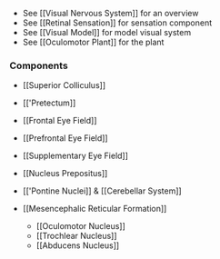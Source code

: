 - See [[Visual Nervous System]] for an overview
- See [[Retinal Sensation]] for sensation component
- See [[Visual Model]] for model visual system
- See [[Oculomotor Plant]] for the plant

### Components
- [[Superior Colliculus]]
- [['Pretectum]]
- [[Frontal Eye Field]]
- [[Prefrontal Eye Field]]
- [[Supplementary Eye Field]]
- [[Nucleus Prepositus]]

- [['Pontine Nuclei]] & [[Cerebellar System]]

- [[Mesencephalic Reticular Formation]]
	- [[Oculomotor Nucleus]]
	- [[Trochlear Nucleus]]
	- [[Abducens Nucleus]]